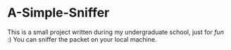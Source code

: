 # A-Simple-Sniffer
This is a small project written during my undergraduate school, just for *fun* :)
You can sniffer the packet on your local machine.
